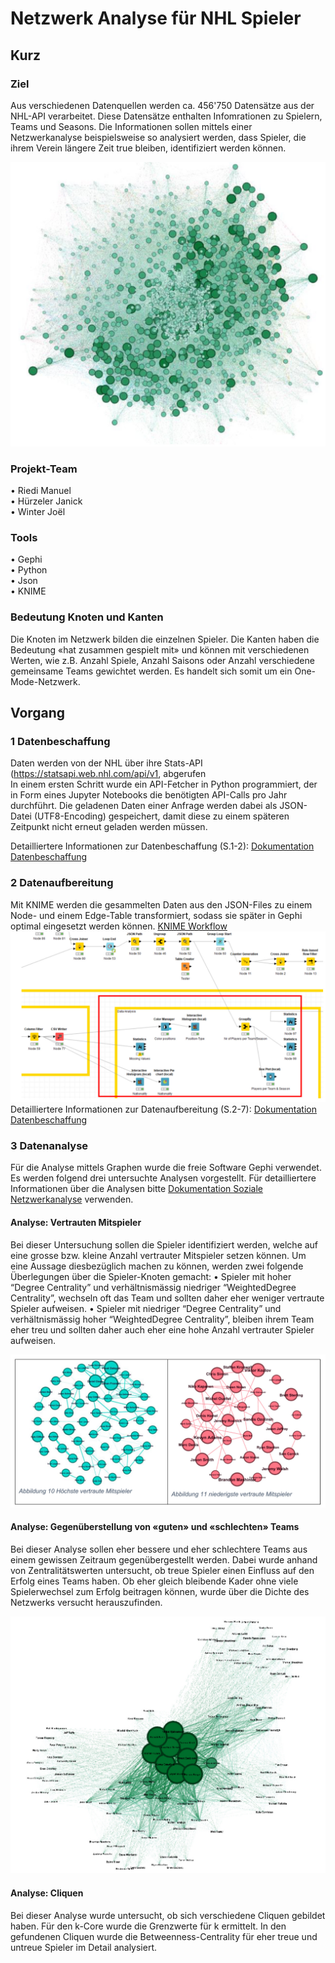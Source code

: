 # Netzwerk Analyse für NHL Spieler

## Kurz
### Ziel
Aus verschiedenen Datenquellen werden ca. 456'750 Datensätze aus der NHL-API verarbeitet. Diese Datensätze enthalten Infomrationen zu Spielern, Teams und Seasons. 
Die Informationen sollen mittels einer Netzwerkanalyse beispielsweise so analysiert werden, dass Spieler, die ihrem Verein längere Zeit true bleiben, identifiziert werden können. 

![Titelbild](TitleImage.jpg)

### Projekt-Team
•	Riedi Manuel </br>
•	Hürzeler Janick </br>
•	Winter Joël

### Tools
•	Gephi </br>
•	Python </br>
•	Json </br>
•	KNIME

### Bedeutung Knoten und Kanten
Die Knoten im Netzwerk bilden die einzelnen Spieler. Die Kanten haben die Bedeutung «hat zusammen gespielt mit» und können mit verschiedenen Werten, wie z.B. Anzahl Spiele, Anzahl Saisons oder Anzahl verschiedene gemeinsame Teams gewichtet werden. Es handelt sich somit um ein One-Mode-Netzwerk.

## Vorgang
### 1 Datenbeschaffung
Daten werden von der NHL über ihre Stats-API (https://statsapi.web.nhl.com/api/v1, abgerufen </br>
In einem ersten Schritt wurde ein API-Fetcher in Python programmiert, der in Form eines Jupyter Notebooks die benötigten API-Calls pro Jahr durchführt. Die geladenen Daten einer Anfrage werden dabei als JSON-Datei (UTF8-Encoding) gespeichert, damit diese zu einem späteren Zeitpunkt nicht erneut geladen werden müssen. 

Detailliertere Informationen zur Datenbeschaffung (S.1-2): [Dokumentation Datenbeschaffung](./Dokumentation/DokumentationDatenbeschaffung.pdf) </br>

### 2 Datenaufbereitung
Mit KNIME werden die gesammelten Daten aus den JSON-Files zu einem Node- und einem Edge-Table transformiert, sodass sie später in Gephi optimal eingesetzt werden können.
[KNIME Workflow](./Source/Knime/SNA_Projekt.knwf)
![KNIME Workflow](./KNIME.jpg)
Detailliertere Informationen zur Datenaufbereitung (S.2-7): [Dokumentation Datenbeschaffung](./Dokumentation/DokumentationDatenbeschaffung.pdf) </br>

### 3 Datenanalyse
Für die Analyse mittels Graphen wurde die freie Software Gephi verwendet. Es werden folgend drei untersuchte Analysen vorgestellt. 
Für detailliertere Informationen über die Analysen bitte [Dokumentation Soziale Netzwerkanalyse](./Dokumentation/DokumentationSozialeNetzwerkanalyse.pdf) verwenden.</br>

#### Analyse: Vertrauten Mitspieler
Bei dieser Untersuchung sollen die Spieler identifiziert werden, welche auf eine grosse bzw. kleine Anzahl vertrauter Mitspieler setzen können. Um eine Aussage diesbezüglich machen zu können, werden zwei folgende Überlegungen über die Spieler-Knoten gemacht:
• Spieler mit hoher “Degree Centrality” und verhältnismässig niedriger “WeightedDegree Centrality”, wechseln oft das Team und sollten daher eher weniger vertraute Spieler aufweisen.
• Spieler mit niedriger “Degree Centrality” und verhältnismässig hoher “WeightedDegree Centrality”, bleiben ihrem Team eher treu und sollten daher auch eher eine
hohe Anzahl vertrauter Spieler aufweisen.

![VertrauteMitspieler](./TrustedPlayer.jpg)

#### Analyse: Gegenüberstellung von «guten» und «schlechten» Teams
Bei dieser Analyse sollen eher bessere und eher schlechtere Teams aus einem gewissen Zeitraum gegenübergestellt werden. Dabei wurde anhand von Zentralitätswerten untersucht, ob treue Spieler einen Einfluss auf den Erfolg eines Teams haben. Ob eher gleich bleibende Kader ohne viele Spielerwechsel zum Erfolg beitragen können, wurde über die Dichte des Netzwerks versucht herauszufinden.

![GuteUndSchlechteTeams](./GoodBadTeams.jpg)


#### Analyse: Cliquen
Bei dieser Analyse wurde untersucht, ob sich verschiedene Cliquen gebildet haben. Für den k-Core wurde die Grenzwerte für k ermittelt. In den gefundenen Cliquen wurde die Betweenness-Centrality für eher treue und untreue Spieler im Detail analysiert.










